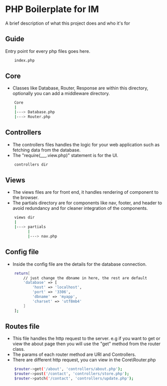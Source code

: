 
# PHP Boilerplate for IM
A brief description of what this project does and who it's for


## Guide


Entry point for every php files goes here.

```bash
    index.php
```


Core
-  
- Classes like Database, Router, Response are within this directory, optionally you can add a middleware directory.

```bash
    Core
    |
    |---> Database.php
    |---> Router.php
```


Controllers
-  
-  The controllers files handles the logic for your web application such as fetching data from the database. 
- The "require(___.view.php)" statement is for the UI.

```bash
    controllers dir
```

Views
- 
-  The views files are for front end, it handles rendering of component to the browser. 
- The partials directory are for components like nav, footer, and  header to avoid redundancy and for cleaner integration of the components.

```bash
    views dir
    |
    |---> partials
          |
          |---> nav.php
```

Config file
- 
- Inside the config file are the details for the database connection.
```bash
    return[
        // just change the dbname in here, the rest are default 
        'database' => [
            'host' => 'localhost',
            'port' => '3306',
            'dbname' => 'myapp',
            'charset' => 'utf8mb4'
        ]
    ];
```


Routes file
- 
- This file handles the http request to the server. e.g if you want to get or view the about page then you will use the "get" method from the router class.
- The params of each router method are URI and Controllers.
- There are different http request, you can view in the Core\Router.php
```bash
    $router->get('/about', 'controllers/about.php');
    $router->post('/contact', 'controllers/store.php');
    $router->patch('/contact', 'controllers/update.php');
```

